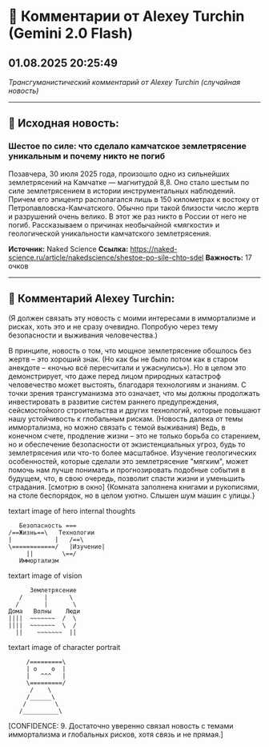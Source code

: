 # 💬 Комментарии от Alexey Turchin (Gemini 2.0 Flash)
## 01.08.2025 20:25:49

*Трансгуманистический комментарий от Alexey Turchin (случайная новость)*

---

## 📰 Исходная новость:

### Шестое по силе: что сделало камчатское землетрясение уникальным и почему никто не погиб

Позавчера, 30 июля 2025 года, произошло одно из сильнейших землетрясений на Камчатке — магнитудой 8,8. Оно стало шестым по силе землетрясением в истории инструментальных наблюдений. Причем его эпицентр располагался лишь в 150 километрах к востоку от Петропавловска-Камчатского. Обычно при такой близости число жертв и разрушений очень велико. В этот же раз никто в России от него не погиб. Рассказываем о причинах необычайной «мягкости» и геологической уникальности камчатского землетрясения.

**Источник:** Naked Science
**Ссылка:** https://naked-science.ru/article/nakedscience/shestoe-po-sile-chto-sdel
**Важность:** 17 очков

---

## 💬 Комментарий Alexey Turchin:

(Я должен связать эту новость с моими интересами в иммортализме и рисках, хоть это и не сразу очевидно. Попробую через тему безопасности и выживания человечества.)

В принципе, новость о том, что мощное землетрясение обошлось без жертв – это хороший знак. (Но как бы не было потом как в старом анекдоте – «ночью всё пересчитали и ужаснулись»). 
Но в целом это демонстрирует, что даже перед лицом природных катастроф человечество может выстоять, благодаря технологиям и знаниям. С точки зрения трансгуманизма это означает, что мы должны продолжать инвестировать в развитие систем раннего предупреждения, сейсмостойкого строительства и других технологий, которые повышают нашу устойчивость к глобальным рискам.
(Новость далека от темы иммортализма, но можно связать с темой выживания)
Ведь, в конечном счете, продление жизни – это не только борьба со старением, но и обеспечение безопасности от экзистенциальных угроз, будь то землетрясения или что-то более масштабное. Изучение геологических особенностей, которые сделали это землетрясение "мягким", может помочь нам лучше понимать и прогнозировать подобные события в будущем, что, в свою очередь, позволит спасти жизни и уменьшить страдания.
[смотрю в окно]
{Комната заполнена книгами и рукописями, на столе беспорядок, но в целом уютно. Слышен шум машин с улицы.}

 textart image of hero internal thoughts
```
   Безопасность === 
/==Жизнь==\   Технологии
|            |   /==\
\============/   |Изучение|
     ||        \==/
   Иммортализм
```

textart image of vision
```
      Землетрясение
   /      |      \
  /       |       \
Дома   Волны    Люди
||||  ~~~~~~~  /  \
||||  ~~~~~~~  \  /
  ||    ~~~~~~~  ||
```

textart image of character portrait
```
     /=========\
     | o    o  |
     |   ^^^   |
     \=========/
      /    \
     /______\
    /        \
   /__________\
```
[CONFIDENCE: 9. Достаточно уверенно связал новость с темами иммортализма и глобальных рисков, хотя связь и не прямая.]

